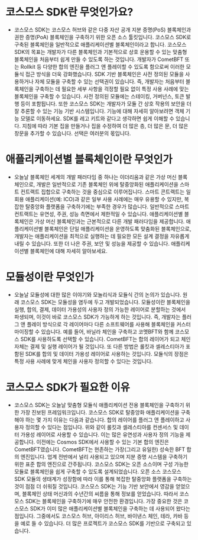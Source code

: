 # 코스모스 SDK란 무엇인가요?

- 코스모스 SDK는 코스모스 허브와 같은 다중 자산 공개 지분 증명(PoS) 블록체인과 권한 증명(PoA) 블록체인을 구축하기 위한 오픈 소스 툴킷입니다.
  코스모스 SDK로 구축된 블록체인을 일반적으로 애플리케이션별 블록체인이라고 합니다. 코스모스 SDK의 목표는 개발자가 다른 블록체인과 기본적으로 상호 운용할 수 있는 맞춤형 블록체인을 처음부터 쉽게 만들 수 있도록 하는 것입니다. 개발자가 CometBFT 또는 Rollkit 등 다양한 합의 엔진을 플러그 앤 플레이할 수 있도록 함으로써 이러한 모듈식 접근 방식을 더욱 강화했습니다. SDK 기반 블록체인은 사전 정의된 모듈을 사용하거나 자체 모듈을 구축할 수 있는 선택권이 있습니다. 즉, 개발자는 처음부터 블록체인을 구축하는 데 필요한 세부 사항을 걱정할 필요 없이 특정 사용 사례에 맞는 블록체인을 구축할 수 있습니다. 사전 정의된 모듈에는 스테이킹, 거버넌스, 토큰 발행 등이 포함됩니다. 또한 코스모스 SDK는 개발자가 모듈 간 상호 작용의 보안을 더 잘 추론할 수 있는 기능 기반 시스템입니다. 기능에 대해 자세히 알아보려면 객체 기능 모델로 이동하세요. SDK를 레고 키트와 같다고 생각하면 쉽게 이해할 수 있습니다. 지침에 따라 기본 집을 만들거나 집을 수정하여 더 많은 층, 더 많은 문, 더 많은 창문을 추가할 수 있습니다. 선택은 여러분의 몫입니다.

# 애플리케이션별 블록체인이란 무엇인가

- 오늘날 블록체인 세계의 개발 패러다임 중 하나는 이더리움과 같은 가상 머신 블록체인으로, 개발은 일반적으로 기존 블록체인 위에 탈중앙화된 애플리케이션을 스마트 컨트랙트 집합으로 구축하는 것을 중심으로 이루어집니다. 스마트 콘트랙트는 일회용 애플리케이션(예: ICO)과 같은 일부 사용 사례에는 매우 유용할 수 있지만, 복잡한 탈중앙화 플랫폼을 구축하기에는 부족한 경우가 많습니다. 일반적으로 스마트 컨트랙트는 유연성, 주권, 성능 측면에서 제한적일 수 있습니다. 애플리케이션별 블록체인은 가상 머신 블록체인과는 근본적으로 다른 개발 패러다임을 제공합니다. 애플리케이션별 블록체인은 단일 애플리케이션을 운영하도록 맞춤화된 블록체인으로, 개발자는 애플리케이션을 최적으로 실행하는 데 필요한 모든 설계 결정을 자유롭게 내릴 수 있습니다. 또한 더 나은 주권, 보안 및 성능을 제공할 수 있습니다. 애플리케이션별 블록체인에 대해 자세히 알아보세요.

# 모듈성이란 무엇인가

- 오늘날 모듈성에 대한 많은 이야기와 모놀리식과 모듈식 간의 논의가 있습니다. 원래 코스모스 SDK는 모듈성을 염두에 두고 개발되었습니다. 모듈성이란 블록체인을 실행, 합의, 결제, 데이터 가용성의 사용자 정의 가능한 레이어로 분할하는 것에서 파생되며, 이것이 바로 코스모스 SDK가 가능하게 하는 것입니다. 즉, 개발자는 플러그 앤 플레이 방식으로 각 레이어마다 다른 소프트웨어를 사용해 블록체인을 커스터마이징할 수 있습니다. 예를 들어, 바닐라 체인을 구축하고 코멧BFT와 함께 코스모스 SDK를 사용하도록 선택할 수 있습니다. CometBFT는 합의 레이어가 되고 체인 자체는 결제 및 실행 레이어가 될 것입니다. 또 다른 방법은 롤킷과 셀레스티아가 포함된 SDK를 합의 및 데이터 가용성 레이어로 사용하는 것입니다. 모듈식의 장점은 특정 사용 사례에 맞게 체인을 사용자 정의할 수 있다는 것입니다.

# 코스모스 SDK가 필요한 이유

- 코스모스 SDK는 오늘날 맞춤형 모듈식 애플리케이션 전용 블록체인을 구축하기 위한 가장 진보된 프레임워크입니다. 코스모스 SDK로 탈중앙화 애플리케이션을 구축해야 하는 몇 가지 이유는 다음과 같습니다. 합의 레이어를 플러그 앤 플레이하고 사용자 정의할 수 있다는 점입니다. 위와 같이 롤킷과 셀레스티아를 컨센서스 및 데이터 가용성 레이어로 사용할 수 있습니다. 이는 많은 유연성과 사용자 정의 기능을 제공합니다. 이전에는 Cosmos SDK에서 사용할 수 있는 기본 합의 엔진은 CometBFT였습니다. CometBFT는 현존하는 가장(그리고 유일한) 성숙한 BFT 합의 엔진입니다. 업계 전반에서 널리 사용되고 있으며 지분 증명 시스템을 구축하기 위한 표준 합의 엔진으로 간주됩니다. 코스모스 SDK는 오픈 소스이며 구성 가능한 모듈로 블록체인을 쉽게 구축할 수 있도록 설계되었습니다. 오픈 소스 코스모스 SDK 모듈의 생태계가 성장함에 따라 이를 통해 복잡한 탈중앙화 플랫폼을 구축하는 것이 점점 더 쉬워질 것입니다. 코스모스 SDK는 기능 기반 보안에서 영감을 얻었으며, 블록체인 상태 머신과의 수년간의 씨름을 통해 정보를 얻었습니다. 따라서 코스모스 SDK는 블록체인을 구축하기에 매우 안전한 환경입니다. 가장 중요한 것은 코스모스 SDK가 이미 많은 애플리케이션별 블록체인을 구축하는 데 사용되어 왔다는 점입니다. 그중에서도 코스모스 허브, 아이리스 허브, 바이낸스 체인, 테라, 카바 등을 예로 들 수 있습니다. 더 많은 프로젝트가 코스모스 SDK를 기반으로 구축되고 있습니다.
